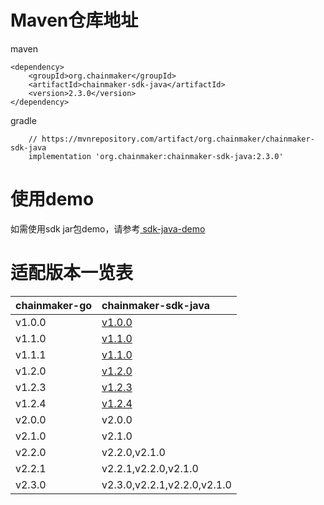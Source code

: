 # Maven仓库地址
maven
```
<dependency>
    <groupId>org.chainmaker</groupId>
    <artifactId>chainmaker-sdk-java</artifactId>
    <version>2.3.0</version>
</dependency>
```
gradle
```
    // https://mvnrepository.com/artifact/org.chainmaker/chainmaker-sdk-java
    implementation 'org.chainmaker:chainmaker-sdk-java:2.3.0'
```
# 使用demo

如需使用sdk jar包demo，请参考<a href="https://git.chainmaker.org.cn/chainmaker/sdk-java-demo"  target="_blank"> sdk-java-demo </a>

# 适配版本一览表

| chainmaker-go | chainmaker-sdk-java                                                                  | 
|:--------------|:-------------------------------------------------------------------------------------| 
| v1.0.0        | [v1.0.0](https://git.chainmaker.org.cn/chainmaker/chainmaker-sdk-java/-/tree/v1.0.0) | 
| v1.1.0        | [v1.1.0](https://git.chainmaker.org.cn/chainmaker/chainmaker-sdk-java/-/tree/v1.1.0) | 
| v1.1.1        | [v1.1.0](https://git.chainmaker.org.cn/chainmaker/chainmaker-sdk-java/-/tree/v1.1.0) | 
| v1.2.0        | [v1.2.0](https://git.chainmaker.org.cn/chainmaker/chainmaker-sdk-java/-/tree/v1.2.0) | 
| v1.2.3        | [v1.2.3](https://git.chainmaker.org.cn/chainmaker/chainmaker-sdk-java/-/tree/v1.2.3) | 
| v1.2.4        | [v1.2.4](https://git.chainmaker.org.cn/chainmaker/chainmaker-sdk-java/-/tree/v1.2.4) | 
| v2.0.0        | v2.0.0                                                                               | 
| v2.1.0        | v2.1.0                                                                               | 
| v2.2.0        | v2.2.0,v2.1.0                                                                               | 
| v2.2.1        | v2.2.1,v2.2.0,v2.1.0                                                                               | 
| v2.3.0        | v2.3.0,v2.2.1,v2.2.0,v2.1.0                                                                               | 
